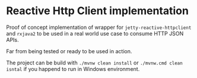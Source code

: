 # Reactive Http Client implementation

Proof of concept implementation of wrapper for ```jetty-reactive-httpclient``` and ```rxjava2``` to be used in a real world use case to consume HTTP JSON APIs.

Far from being tested or ready to be used in action.

The project can be build with ```./mvnw clean install``` or ```./mvnw.cmd clean isntal``` if you happend to run in Windows environment.